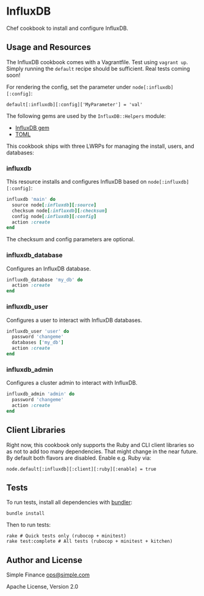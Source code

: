 # InfluxDB
Chef cookbook to install and configure InfluxDB.

## Usage and Resources
The InfluxDB cookbook comes with a Vagrantfile. Test using `vagrant up`. Simply
running the `default` recipe should be sufficient. Real tests coming soon!

For rendering the config, set the parameter under `node[:influxdb][:config]`:

`default[:influxdb][:config]['MyParameter'] = 'val'`

The following gems are used by the `InfluxDB::Helpers` module:

 - [InfluxDB gem](https://github.com/influxdb/influxdb-ruby)
 - [TOML](https://github.com/mojombo/toml)

This cookbook ships with three LWRPs for managing the install, users, and
databases:

### influxdb
This resource installs and configures InfluxDB based on `node[:influxdb][:config]`:

```ruby
influxdb 'main' do
  source node[:influxdb][:source]
  checksum node[:influxdb][:checksum]
  config node[:influxdb][:config]
  action :create
end
```

The checksum and config parameters are optional.

### influxdb\_database
Configures an InfluxDB database.

```ruby
influxdb_database 'my_db' do
  action :create
end
```

### influxdb\_user
Configures a user to interact with InfluxDB databases.

```ruby
influxdb_user 'user' do
  password 'changeme'
  databases ['my_db']
  action :create
end
```

### influxdb\_admin
Configures a cluster admin to interact with InfluxDB.

```ruby
influxdb_admin 'admin' do
  password 'changeme'
  action :create
end
```

## Client Libraries
Right now, this cookbook only supports the Ruby and CLI client libraries so as
not to add too many dependencies. That might change in the near future. By
default both flavors are disabled. Enable e.g. Ruby via:

`node.default[:influxdb][:client][:ruby][:enable] = true`

## Tests

To run tests, install all dependencies with [bundler](http://bundler.io/):

    bundle install

Then to run tests:

    rake # Quick tests only (rubocop + minitest)
    rake test:complete # All tests (rubocop + minitest + kitchen)

## Author and License
Simple Finance <ops@simple.com>

Apache License, Version 2.0

